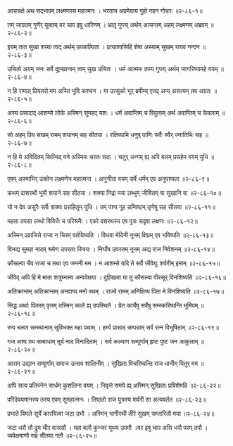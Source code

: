 आचचक्षे अथ सद्भावम् लक्ष्मणस्य महात्मनः ।
भरताय अप्रमेयाय गुहो गहन गोचरः ॥२-८६-१॥

तम् जाग्रतम् गुणैर् युक्तम् वर चाप इषु धारिणम् ।
भ्रातृ गुप्त्य् अर्थम् अत्यन्तम् अहम् लक्ष्मणम् अब्रवम् ॥२-८६-२॥

इयम् तात सुखा शय्या त्वद् अर्थम् उपकल्पिता ।
प्रत्याश्वसिहि शेष्व अस्याम् सुखम् राघव नन्दन ॥२-८६-३॥

उचितो अयम् जनः सर्वे दुह्खानाम् त्वम् सुख उचितः ।
धर्म आत्ममः तस्य गुप्त्य् अर्थम् जागरिष्यामहे वयम् ॥२-८६-४॥

न हि रामात् प्रियतरो मम अस्ति भुवि कश्चन ।
मा उत्सुको भूर् ब्रवीम्य् एतद् अप्य् असत्यम् तव अग्रतः ॥२-८६-५॥

अस्य प्रसादाद् आशम्से लोके अस्मिन् सुमहद् यशः ।
धर्म अवाप्तिम् च विपुलाम् अर्थ अवाप्तिम् च केवलाम् ॥२-८६-६॥

सो अहम् प्रिय सखम् रामम् शयानम् सह सीतया ।
रक्षिष्यामि धनुष् पाणिः सर्वैः स्वैर् ज्नातिभिः सह ॥२-८६-७॥

न हि मे अविदितम् किम्चिद् वने अस्मिमः चरतः सदा ।
चतुर् अन्गम् ह्य् अपि बलम् प्रसहेम वयम् युधि ॥२-८६-८॥

एवम् अस्माभिर् उक्तेन लक्ष्मणेन महात्मना ।
अनुनीता वयम् सर्वे धर्मम् एव अनुपश्यता ॥२-८६-९॥

कथम् दाशरथौ भूमौ शयाने सह सीतया ।
शक्या निद्रा मया लब्धुम् जीवितम् वा सुखानि वा ॥२-८६-१०॥

यो न देव असुरैः सर्वैः शक्यः प्रसहितुम् युधि ।
तम् पश्य गुह सम्विष्टम् तृणेषु सह सीतया ॥२-८६-११॥

महता तपसा लब्धो विविधैः च परिश्रमैः ।
एको दशरथस्य एष पुत्रः सदृश लक्षणः ॥२-८६-१२॥

अस्मिन् प्रव्राजिते राजा न चिरम् वर्तयिष्यति ।
विधवा मेदिनी नूनम् क्षिप्रम् एव भविष्यति ॥२-८६-१३॥

विनद्य सुमहा नादम् श्रमेण उपरताः स्त्रियः ।
निर्घोष उपरतम् नूनम् अद्य राज निवेशनम् ॥२-८६-१४॥

कौसल्या चैव राजा च तथा एव जननी मम ।
न आशम्से यदि ते सर्वे जीवेयुः शर्वरीम् इमाम् ॥२-८६-१५॥

जीवेद् अपि हि मे माता शत्रुघ्नस्य अन्ववेक्षया ।
दुह्खिता या तु कौसल्या वीरसूर् विनशिष्यति ॥२-८६-१६॥

अतिक्रान्तम् अतिक्रान्तम् अनवाप्य मनो रथम् ।
राज्ये रामम् अनिक्षिप्य पिता मे विनशिष्यति ॥२-८६-१७॥

सिद्ध अर्थाः पितरम् वृत्तम् तस्मिन् काले ह्य् उपस्थिते ।
प्रेत कार्येषु सर्वेषु सम्स्करिष्यन्ति भूमिपम् ॥२-८६-१८॥

रम्य चत्वर सम्स्थानाम् सुविभक्त महा पथाम् ।
हर्म्य प्रासाद सम्पन्नाम् सर्व रत्न विभूषिताम् ॥२-८६-१९॥

गज अश्व रथ सम्बाधाम् तूर्य नाद विनादिताम् ।
सर्व कल्याण सम्पूर्णाम् हृष्ट पुष्ट जन आकुलाम् ॥२-८६-२०॥

आराम उद्यान सम्पूर्णाम् समाज उत्सव शालिनीम् ।
सुखिता विचरिष्यन्ति राज धानीम् पितुर् मम ॥२-८६-२१॥

अपि सत्य प्रतिज्नेन सार्धम् कुशलिना वयम् ।
निवृत्ते समये ह्य् अस्मिन् सुखिताः प्रविशेमहि ॥२-८६-२२॥

परिदेवयमानस्य तस्य एवम् सुमहात्मनः ।
तिष्ठतो राज पुत्रस्य शर्वरी सा अत्यवर्तत ॥२-८६-२३॥

प्रभाते विमले सूर्ये कारयित्वा जटा उभौ ।
अस्मिन् भागीरथी तीरे सुखम् सम्तारितौ मया ॥२-८६-२४॥

जटा धरौ तौ द्रुम चीर वाससौ ।
महा बलौ कुन्जर यूथप उपमौ ।वर इषु चाप असि धरौ परम् तपौ ।व्यवेक्षमाणौ सह सीतया गतौ ॥२-८६-२५॥

